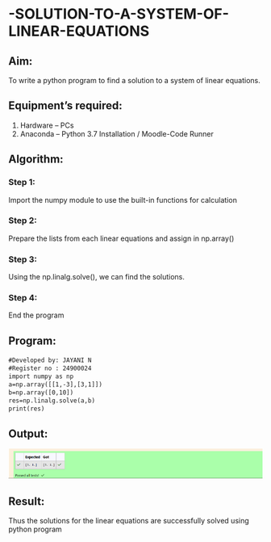 # -SOLUTION-TO-A-SYSTEM-OF-LINEAR-EQUATIONS
## Aim:
To write a python program to find a solution to a system of linear equations.
## Equipment’s required:
1. 	Hardware – PCs
2. 	Anaconda – Python 3.7 Installation / Moodle-Code Runner
## Algorithm:
### Step 1: 
Import the numpy module to use the built-in functions for calculation
### Step 2: 
Prepare the lists from each linear equations and assign in np.array()
### Step 3: 
Using the np.linalg.solve(), we can find the solutions.
### Step 4: 
End the program
## Program:
    #Developed by: JAYANI N
    #Register no : 24900024
    import numpy as np
    a=np.array([[1,-3],[3,1]])
    b=np.array([0,10])
    res=np.linalg.solve(a,b)
    print(res)

## Output:
![alt text](<Screenshot 2024-10-30 185748.png>)
## Result: 
Thus the solutions for the linear equations are successfully solved using python program

